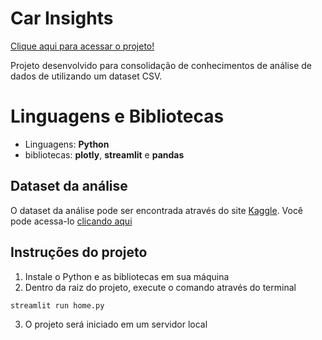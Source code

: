 # Car Insights

[Clique aqui para acessar o projeto!](https://car-insights.streamlit.app/)

Projeto desenvolvido para consolidação de conhecimentos de análise de dados de utilizando um dataset CSV.

# Linguagens e Bibliotecas
- Linguagens: **Python**
- bibliotecas: **plotly**, **streamlit** e **pandas**

## Dataset da análise
O dataset da análise pode ser encontrada através do site [Kaggle](https://www.kaggle.com). Você pode acessa-lo [clicando aqui](https://www.kaggle.com/datasets/tawfikelmetwally/automobile-dataset?resource=download)

## Instruções do projeto
1. Instale o Python e as bibliotecas em sua máquina
2. Dentro da raiz do projeto, execute o comando através do terminal
```
streamlit run home.py
```
3. O projeto será iniciado em um servidor local
